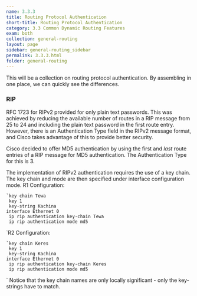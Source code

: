 ```yaml
---
name: 3.3.3
title: Routing Protocol Authentication
short-title: Routing Protocol Authentication
category: 3.3 Common Dynamic Routing Features
exam: both
collection: general-routing
layout: page
sidebar: general-routing_sidebar
permalink: 3.3.3.html
folder: general-routing
---
```

This will be a collection on routing protocol authentication. By assembling in one place, we can quickly see the differences.

### RIP
RFC 1723 for RIPv2 provided for only plain text passwords. This was achieved by reducing the available number of routes in a RIP message from 25 to 24 and including the plain text password in the first route entry. However, there is an Authentication Type field in the RIPv2 message format, and Cisco takes advantage of this to provide better security.

Cisco decided to offer MD5 authentication by using the first and *last* route entries of a RIP message for MD5 authentication. The Authentication Type for this is 3.

The implementation of RIPv2 authentication requires the use of a key chain. The key chain and mode are then specified under interface configuration mode.
R1 Configuration:
```
`key chain Tewa
 key 1
 key-string Kachina
interface Ethernet 0
 ip rip authentication key-chain Tewa
 ip rip authentication mode md5
```
`R2 Configuration:
```
`key chain Keres
 key 1
 key-string Kachina
interface Ethernet 0
 ip rip authentication key-chain Keres
 ip rip authentication mode md5
```
`
Notice that the key chain names are only locally significant - only the key-strings have to match.
